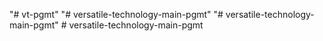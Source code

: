 "# vt-pgmt" 
"# versatile-technology-main-pgmt" 
"# versatile-technology-main-pgmt" 
#   v e r s a t i l e - t e c h n o l o g y - m a i n - p g m t  
 